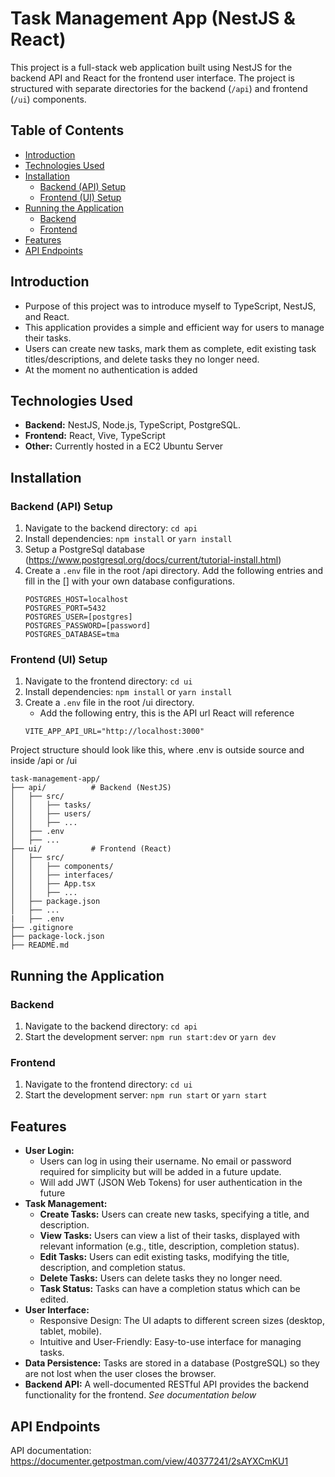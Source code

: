 # Task Management App (NestJS & React)

This project is a full-stack web application built using NestJS for the backend API and React for the frontend user interface.  The project is structured with separate directories for the backend (`/api`) and frontend (`/ui`) components.

## Table of Contents

- [Introduction](#introduction)
- [Technologies Used](#technologies-used)
- [Installation](#installation)
  - [Backend (API) Setup](#backend-api-setup)
  - [Frontend (UI) Setup](#frontend-ui-setup)
- [Running the Application](#running-the-application)
  - [Backend](#backend)
  - [Frontend](#frontend)
- [Features](#features)
- [API Endpoints](#api-endpoints) 


## Introduction

* Purpose of this project was to introduce myself to TypeScript, NestJS, and React. 
* This application provides a simple and efficient way for users to manage their tasks.  
* Users can create new tasks, mark them as complete, edit existing task titles/descriptions, and delete tasks they no longer need.  
* At the moment no authentication is added 

## Technologies Used

*   **Backend:** NestJS, Node.js, TypeScript, PostgreSQL.
*   **Frontend:** React, Vive, TypeScript
*   **Other:** Currently hosted in a EC2 Ubuntu Server

## Installation

### Backend (API) Setup

1.  Navigate to the backend directory: `cd api`
2.  Install dependencies: `npm install` or `yarn install`
3.  Setup a PostgreSql database (https://www.postgresql.org/docs/current/tutorial-install.html)
4.  Create a `.env` file in the root /api directory. Add the following entries and fill in the [] with your own database configurations. 
    ```
    POSTGRES_HOST=localhost
    POSTGRES_PORT=5432
    POSTGRES_USER=[postgres]
    POSTGRES_PASSWORD=[password]
    POSTGRES_DATABASE=tma
    ```

### Frontend (UI) Setup

1.  Navigate to the frontend directory: `cd ui`
2.  Install dependencies: `npm install` or `yarn install`
3.  Create a `.env` file in the root /ui directory.
    * Add the following entry, this is the API url React will reference
    ```
    VITE_APP_API_URL="http://localhost:3000"
    ```
Project structure should look like this, where .env is outside source and inside /api or /ui
```
task-management-app/
├── api/          # Backend (NestJS)
│   ├── src/
│   │   ├── tasks/
│   │   ├── users/
│   │   ├── ...
│   ├── .env
│   ├── ...
├── ui/           # Frontend (React)
│   ├── src/
│   │   ├── components/
│   │   ├── interfaces/
│   │   ├── App.tsx
│   │   ├── ...
│   ├── package.json
│   ├── ...
|   ├── .env
├── .gitignore
├── package-lock.json
├── README.md
```

## Running the Application

### Backend

1.  Navigate to the backend directory: `cd api`
2.  Start the development server: `npm run start:dev` or `yarn dev`

### Frontend

1.  Navigate to the frontend directory: `cd ui`
2.  Start the development server: `npm run start` or `yarn start`

## Features

*   **User Login:**
    *   Users can log in using their username.  No email or password required for simplicity but will be added in a future update.
    *   Will add JWT (JSON Web Tokens) for user authentication in the future
*   **Task Management:**
    *   **Create Tasks:** Users can create new tasks, specifying a title, and description.
    *   **View Tasks:** Users can view a list of their tasks, displayed with relevant information (e.g., title, description, completion status).
    *   **Edit Tasks:** Users can edit existing tasks, modifying the title, description, and completion status.
    *   **Delete Tasks:** Users can delete tasks they no longer need.
    *   **Task Status:** Tasks can have a completion status which can be edited. 
*   **User Interface:**
    *   Responsive Design: The UI adapts to different screen sizes (desktop, tablet, mobile).
    *   Intuitive and User-Friendly:  Easy-to-use interface for managing tasks.
*   **Data Persistence:** Tasks are stored in a database (PostgreSQL) so they are not lost when the user closes the browser.
*   **Backend API:**  A well-documented RESTful API provides the backend functionality for the frontend. *See documentation below*

## API Endpoints

API documentation: https://documenter.getpostman.com/view/40377241/2sAYXCmKU1 

